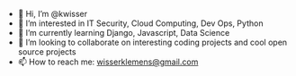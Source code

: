 - 👋 Hi, I’m @kwisser
- 👀 I’m interested in IT Security, Cloud Computing, Dev Ops, Python
- 🌱 I’m currently learning Django, Javascript, Data Science
- 💞️ I’m looking to collaborate on interesting coding projects and cool open source projects
- 📫 How to reach me: wisserklemens@gmail.com

<!---
kwisser/kwisser is a ✨ special ✨ repository because its `README.md` (this file) appears on your GitHub profile.
You can click the Preview link to take a look at your changes.
--->
